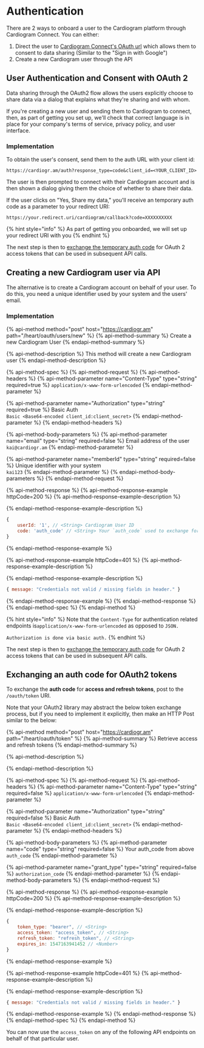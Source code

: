 # Authentication

There are 2 ways to onboard a user to the Cardiogram platform through Cardiogram Connect. You can either:

1. Direct the user to [Cardiogram Connect's OAuth url](https://cardiogr.am/auth?response_type=code&client_id=<YOUR_CLIENT_ID>) which allows them to consent to data sharing \(Similar to the "Sign in with Google"\) 
2. Create a new Cardiogram user through the API

## User Authentication and Consent with OAuth 2

Data sharing through the OAuth2 flow allows the users explicitly choose to share data via a dialog that explains what they're sharing and with whom.

If you're creating a new user and sending them to Cardiogram to connect, then, as part of getting you set up, we'll check that correct language is in place for your company's terms of service, privacy policy, and user interface.

### Implementation

To obtain the user's consent, send them to the auth URL with your client id:

`https://cardiogr.am/auth?response_type=code&client_id=<YOUR_CLIENT_ID>`

The user is then prompted to connect with their Cardiogram account and is then shown a dialog giving them the choice of whether to share their data.

If the user clicks on "Yes, Share my data," you'll receive an temporary auth code as a parameter to your redirect URI:

`https://your.redirect.uri/cardiogram/callback?code=XXXXXXXXXX`

{% hint style="info" %}
As part of getting you onboarded, we will set up your redirect URI with you
{% endhint %}

The next step is then to [exchange the temporary auth code](authentication.md#exchanging-an-auth-code-for-oauth2-tokens) for OAuth 2 access tokens that can be used in subsequent API calls.

## Creating a new Cardiogram user via API

The alternative is to create a Cardiogram account on behalf of your user. To do this, you need a unique identifier used by your system and the users' email.

### Implementation

{% api-method method="post" host="https://cardiogr.am" path="/heart/oauth/users/new" %}
{% api-method-summary %}
Create a new Cardiogram User
{% endapi-method-summary %}

{% api-method-description %}
This method will create a new Cardiogram user
{% endapi-method-description %}

{% api-method-spec %}
{% api-method-request %}
{% api-method-headers %}
{% api-method-parameter name="Content-Type" type="string" required=true %}
`application/x-www-form-urlencoded`
{% endapi-method-parameter %}

{% api-method-parameter name="Authorization" type="string" required=true %}
Basic Auth  
`Basic <Base64-encoded client_id:client_secret>`
{% endapi-method-parameter %}
{% endapi-method-headers %}

{% api-method-body-parameters %}
{% api-method-parameter name="email" type="string" required=false %}
Email address of the user  
`kai@cardiogr.am`
{% endapi-method-parameter %}

{% api-method-parameter name="memberId" type="string" required=false %}
Unique identifier with your system  
`kai123`
{% endapi-method-parameter %}
{% endapi-method-body-parameters %}
{% endapi-method-request %}

{% api-method-response %}
{% api-method-response-example httpCode=200 %}
{% api-method-response-example-description %}

{% endapi-method-response-example-description %}

```javascript
{
    userId: '1', // <String> Cardiogram User ID
    code: 'auth_code' // <String> Your `auth_code` used to exchange for auth tokens
}
```
{% endapi-method-response-example %}

{% api-method-response-example httpCode=401 %}
{% api-method-response-example-description %}

{% endapi-method-response-example-description %}

```javascript
{ message: "Credentials not valid / missing fields in header." }
```
{% endapi-method-response-example %}
{% endapi-method-response %}
{% endapi-method-spec %}
{% endapi-method %}

{% hint style="info" %}
 Note that the `Content-Type` for authentication related endpoints is`application/x-www-form-urlencoded` as opposed to `JSON.`

`Authorization is done via basic auth.`
{% endhint %}

The next step is then to [exchange the temporary auth code](authentication.md#exchanging-an-auth-code-for-oauth2-tokens) for OAuth 2 access tokens that can be used in subsequent API calls.

## Exchanging an auth code for OAuth2 tokens

To exchange the **auth code** for **access and refresh tokens**, post to the `/oauth/token` URI. 

Note that your OAuth2 library may abstract the below token exchange process, but if you need to implement it explicitly, then make an HTTP Post similar to the below:

{% api-method method="post" host="https://cardiogr.am" path="/heart/oauth/token" %}
{% api-method-summary %}
Retrieve access and refresh tokens 
{% endapi-method-summary %}

{% api-method-description %}

{% endapi-method-description %}

{% api-method-spec %}
{% api-method-request %}
{% api-method-headers %}
{% api-method-parameter name="Content-Type" type="string" required=false %}
`application/x-www-form-urlencoded`
{% endapi-method-parameter %}

{% api-method-parameter name="Authorization" type="string" required=false %}
Basic Auth  
`Basic <Base64-encoded client_id:client_secret>`
{% endapi-method-parameter %}
{% endapi-method-headers %}

{% api-method-body-parameters %}
{% api-method-parameter name="code" type="string" required=false %}
Your auth\_code from above  
`auth_code`
{% endapi-method-parameter %}

{% api-method-parameter name="grant\_type" type="string" required=false %}
`authorization_code`
{% endapi-method-parameter %}
{% endapi-method-body-parameters %}
{% endapi-method-request %}

{% api-method-response %}
{% api-method-response-example httpCode=200 %}
{% api-method-response-example-description %}

{% endapi-method-response-example-description %}

```javascript
{
    token_type: "bearer", // <String>
    access_token: "access_token", // <String>
    refresh_token: "refresh_token", // <String>
    expires_in: 1547163941452 // <Number>
}
```
{% endapi-method-response-example %}

{% api-method-response-example httpCode=401 %}
{% api-method-response-example-description %}

{% endapi-method-response-example-description %}

```javascript
{ message: "Credentials not valid / missing fields in header." }
```
{% endapi-method-response-example %}
{% endapi-method-response %}
{% endapi-method-spec %}
{% endapi-method %}

You can now use the `access_token` on any of the following API endpoints on behalf of that particular user.

